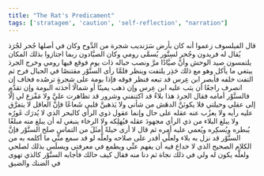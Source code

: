 ```yaml
---
title: "The Rat's Predicament"
tags: ['stratagem', 'caution', 'self-reflection', "narration"]
---
```


 قال الفيلسوف زعموا أنه كان بأرض سَرَنديب شجرة من الدَّوح وكان في أصلها جُحر لجُرَذ يُقال له فريدون وجُحر لسِنَّور يُسمَّى رومي وكان الصيَّادون ربما اجتازوا بذلك المكان يلتمسون صيد الوحش وأنَّ صيَّادًا مرَّ ونصب حباله ذات يوم فوقع فيها رومي وخرج الجرذ يبتغي ما يأكل وهو مع ذلك حَذِر يلتفت وينظر فلمَّا رأى السنَّوْر مقتنصًا في الحبال فرح ثم التفت خلفه فأبصر ابن عِرس قد تبعه فنظر فوقه فإذا بومة على شجرةٍ ترصُده فخاف إن انصرف راجعًا أن يثب عليه ابن عِرس وإن ذهب يمينًا أو شمالًا أخذته البومة وإن تقدَّم فالسنَّوْر أمامه فقال الجرذ هذا بلاءٌ قد اكتنفني وشرور قد تظاهرت عليَّ ولا مَفْزع لي إلَّا إلى عقلي وحيلتي فلا يكونَنَّ الدهَش من شأني ولا يَذهبنَّ قلبي شَعاعًا فإنَّ العاقل لا يتفرَّق عليه رأيه ولا يعزُب عنه عقله على حال وإنما عقول ذوي الرأي كالبحر الذي لا يُدرَك غَورُه ولا يبلغ البلاء من ذي الرأي مجهودَ عقله فيُهلِكه ولا الرخاء ينبغي له أن يبلغ منه مبلغًا يُبطره ويُسكِره ويُعمي عليه أمره
ثم قال لا أرى حيلةً أمثَلَ من التماس صلح السنَّوْر فإنَّ السنَّوْر قد نزل به بلاء ولعلِّي أقدر على صلاحه ولعلَّه لو قد سمع منِّي ما أكلمه به من الكلام الصحيح الذي لا خداع فيه أن يفهم عنِّي ويطمع في معرفتي ويسلَس بذلك لصلحي ولعلَّه يكون له ولي في ذلك نجاة
ثم دنا منه فقال كيف حالك فأجابه السنَّوْر كالذي تهوى في الضنك والضيق
